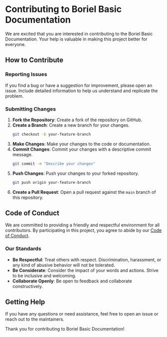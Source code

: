 # Contributing to Boriel Basic Documentation

We are excited that you are interested in contributing to the Boriel Basic Documentation. Your help is valuable in making this project better for everyone.

## How to Contribute

### Reporting Issues

If you find a bug or have a suggestion for improvement, please open an issue. Include detailed information to help us understand and replicate the problem.

### Submitting Changes

1. **Fork the Repository**: Create a fork of the repository on GitHub.
2. **Create a Branch**: Create a new branch for your changes.
   ```sh
   git checkout -b your-feature-branch
   ```
3. **Make Changes**: Make your changes to the code or documentation.
4. **Commit Changes**: Commit your changes with a descriptive commit message.
   ```sh
   git commit -m "Describe your changes"
   ```
5. **Push Changes**: Push your changes to your forked repository.
   ```sh
   git push origin your-feature-branch
   ```
6. **Create a Pull Request**: Open a pull request against the `main` branch of this repository.

## Code of Conduct

We are committed to providing a friendly and respectful environment for all contributors. By participating in this project, you agree to abide by our [Code of Conduct](CODE_OF_CONDUCT.md).

### Our Standards

- **Be Respectful**: Treat others with respect. Discrimination, harassment, or any kind of abusive behavior will not be tolerated.
- **Be Considerate**: Consider the impact of your words and actions. Strive to be inclusive and welcoming.
- **Collaborate Openly**: Be open to feedback and collaborate constructively.

## Getting Help

If you have any questions or need assistance, feel free to open an issue or reach out to the maintainers.

Thank you for contributing to Boriel Basic Documentation!
